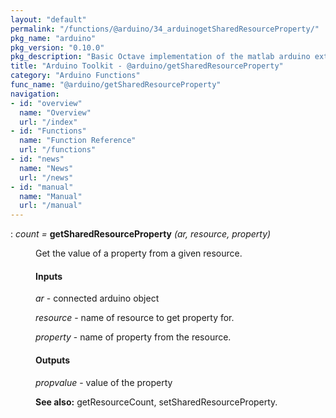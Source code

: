 ```yaml
---
layout: "default"
permalink: "/functions/@arduino/34_arduinogetSharedResourceProperty/"
pkg_name: "arduino"
pkg_version: "0.10.0"
pkg_description: "Basic Octave implementation of the matlab arduino extension,  allowing communication to a programmed arduino board to control its  hardware."
title: "Arduino Toolkit - @arduino/getSharedResourceProperty"
category: "Arduino Functions"
func_name: "@arduino/getSharedResourceProperty"
navigation:
- id: "overview"
  name: "Overview"
  url: "/index"
- id: "Functions"
  name: "Function Reference"
  url: "/functions"
- id: "news"
  name: "News"
  url: "/news"
- id: "manual"
  name: "Manual"
  url: "/manual"
---
```

<dl class="def">
<dt id="index-getSharedResourceProperty"><span class="category">: </span><span><em><var>count</var> =</em> <strong>getSharedResourceProperty</strong> <em>(<var>ar</var>, <var>resource</var>, <var>property</var>)</em><a href='#index-getSharedResourceProperty' class='copiable-anchor'></a></span></dt>
<dd><p>Get the value of a property from a given resource.
</p>
<span id="Inputs"></span><h4 class="subsubheading">Inputs</h4>
<p><var>ar</var> - connected arduino object
</p>
<p><var>resource</var> - name of resource to get property for.
</p>
<p><var>property</var> - name of property from the resource.
</p>
<span id="Outputs"></span><h4 class="subsubheading">Outputs</h4>
<p><var>propvalue</var> - value of the property
</p>

<p><strong>See also:</strong> getResourceCount, setSharedResourceProperty.
 </p></dd></dl>
